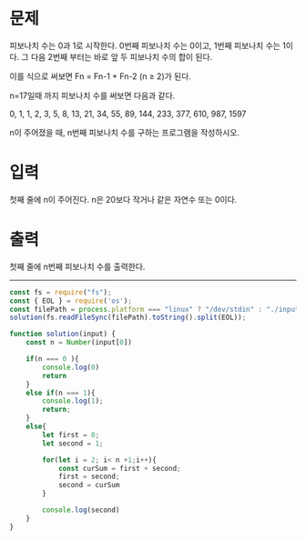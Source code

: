# 문제
피보나치 수는 0과 1로 시작한다. 0번째 피보나치 수는 0이고, 1번째 피보나치 수는 1이다. 그 다음 2번째 부터는 바로 앞 두 피보나치 수의 합이 된다.

이를 식으로 써보면 Fn = Fn-1 + Fn-2 (n ≥ 2)가 된다.

n=17일때 까지 피보나치 수를 써보면 다음과 같다.

0, 1, 1, 2, 3, 5, 8, 13, 21, 34, 55, 89, 144, 233, 377, 610, 987, 1597

n이 주어졌을 때, n번째 피보나치 수를 구하는 프로그램을 작성하시오.

# 입력
첫째 줄에 n이 주어진다. n은 20보다 작거나 같은 자연수 또는 0이다.

# 출력
첫째 줄에 n번째 피보나치 수를 출력한다.
- - -
```js:index.js
const fs = require("fs");
const { EOL } = require('os');
const filePath = process.platform === "linux" ? "/dev/stdin" : "./input.txt";
solution(fs.readFileSync(filePath).toString().split(EOL));

function solution(input) {
    const n = Number(input[0])

    if(n === 0 ){
        console.log(0)
        return
    }
    else if(n === 1){
        console.log(1);
        return;
    }
    else{
        let first = 0;
        let second = 1;

        for(let i = 2; i< n +1;i++){
            const curSum = first + second;
            first = second;
            second = curSum
        }

        console.log(second)
    }
}
```